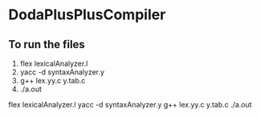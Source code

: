 # DodaPlusPlusCompiler
## To run the files

1. flex lexicalAnalyzer.l
2. yacc -d syntaxAnalyzer.y
3. g++ lex.yy.c y.tab.c 
4. ./a.out

flex lexicalAnalyzer.l
yacc -d syntaxAnalyzer.y
g++ lex.yy.c y.tab.c 
./a.out